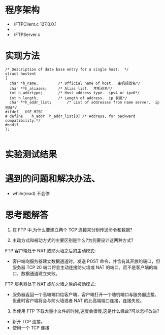 # 程序架构

- ./FTPClient.c 127.0.0.1
-
- ./FTPServer.c

# 实现方法

```
/* Description of data base entry for a single host.  */
struct hostent
{
  char *h_name;			/* Official name of host.  主机规范名*/
  char **h_aliases;		/* Alias list.  主机别名*/
  int h_addrtype;		/* Host address type.  ipv4 or ipv6*/
  int h_length;			/* Length of address.  ip 长度*/
  char **h_addr_list;		/* List of addresses from name server.  ip 地址*/
#ifdef __USE_MISC
# define	h_addr	h_addr_list[0] /* Address, for backward compatibility.*/
#endif
};


```

# 实验测试结果

# 遇到的问题和解决办法、

- while(read) 不会停

# 思考题解答

1. 在 FTP 中,为什么要建立两个 TCP 连接来分别传送命令和数据?

2. 主动方式和被动方式的主要区别是什么?为何要设计这两种方式?

FTP 客户端处于 NAT 或防火墙之后的主动模式:

- 客户端向服务器建立数据通道时，发送 POST 命令，并含有其开放的端口，但服务器 TCP 20 端口将会主动连接防火墙或 NAT 的端口，而不是客户端的端口，数据通道建立失败。

FTP 服务器处于 NAT 或防火墙之后的被动模式:

- 服务器返回一个高端端口给客户端，客户端打开一个随机端口与服务器连接，但此时客户端将会与防火墙或者 NAT 的此高端端口连接，连接失败。

3. 当使用 FTP 下载大量小文件的时候,速度会很慢,这是什么缘故?可以怎样改进?

- 新开 TCP 连接，
- 使用一个 TCP 连接
